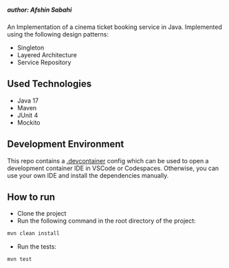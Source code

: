 ##### author: Afshin Sabahi

An Implementation of a cinema ticket booking service in Java.
Implemented using the following design patterns:
- Singleton
- Layered Architecture
- Service Repository

## Used Technologies
- Java 17
- Maven
- JUnit 4
- Mockito

## Development Environment
 This repo contains a [.devcontainer](../.devcontainer/devcontainer.json) config which can be used to open a development container IDE in VSCode or Codespaces.
 Otherwise, you can use your own IDE and install the dependencies manually.

## How to run
- Clone the project
- Run the following command in the root directory of the project:
```bash
mvn clean install
```
- Run the tests:
```bash
mvn test
```

